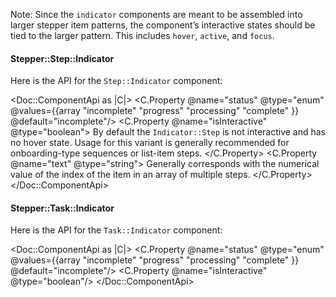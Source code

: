 Note: Since the `indicator` components are meant to be assembled into larger stepper item patterns, the component’s interactive states should be tied to the larger pattern. This includes `hover`, `active`, and `focus`.

#### Stepper::Step::Indicator

Here is the API for the `Step::Indicator` component:

<Doc::ComponentApi as |C|>
  <C.Property @name="status" @type="enum" @values={{array "incomplete" "progress" "processing" "complete" }} @default="incomplete"/>
  <C.Property @name="isInteractive" @type="boolean">
    By default the `Indicator::Step` is not interactive and has no hover state. Usage for this variant is generally recommended for onboarding-type sequences or list-item steps.
  </C.Property>
  <C.Property @name="text" @type="string">
    Generally corresponds with the numerical value of the index of the item in an array of multiple steps.
  </C.Property>
</Doc::ComponentApi>

#### Stepper::Task::Indicator

Here is the API for the `Task::Indicator` component:

<Doc::ComponentApi as |C|>
  <C.Property @name="status" @type="enum" @values={{array "incomplete" "progress" "processing" "complete" }} @default="incomplete"/>
  <C.Property @name="isInteractive" @type="boolean"/>
</Doc::ComponentApi>